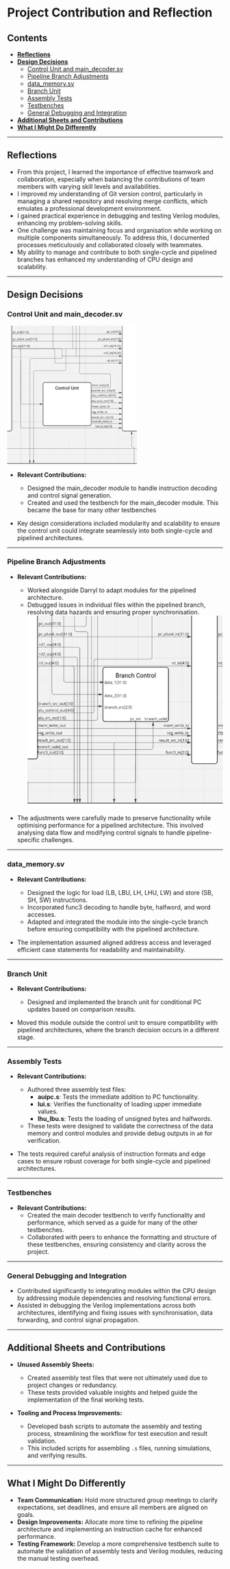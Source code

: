 # Project Contribution and Reflection

## Contents

- [**Reflections**](#reflections)
- [**Design Decisions**](#design-decisions)
  - [Control Unit and main_decoder.sv](#control-unit-and-main_decodersv)
  - [Pipeline Branch Adjustments](#pipeline-branch-adjustments)
  - [data_memory.sv](#data_memorysv)
  - [Branch Unit](#branch-unit)
  - [Assembly Tests](#assembly-tests)
  - [Testbenches](#testbenches)
  - [General Debugging and Integration](#general-debugging-and-integration)
- [**Additional Sheets and Contributions**](#additional-sheets-and-contributions)
- [**What I Might Do Differently**](#what-i-might-do-differently)

---

## Reflections

- From this project, I learned the importance of effective teamwork and collaboration, especially when balancing the contributions of team members with varying skill levels and availabilities.
- I improved my understanding of Git version control, particularly in managing a shared repository and resolving merge conflicts, which emulates a professional development environment.
- I gained practical experience in debugging and testing Verilog modules, enhancing my problem-solving skills.
- One challenge was maintaining focus and organisation while working on multiple components simultaneously. To address this, I documented processes meticulously and collaborated closely with teammates.
- My ability to manage and contribute to both single-cycle and pipelined branches has enhanced my understanding of CPU design and scalability.

---

## Design Decisions

### Control Unit and main_decoder.sv
![Picture of Control Unit in Pipelined CPU](pipe_cu.png)

- **Relevant Contributions:**
  - Designed the main_decoder module to handle instruction decoding and control signal generation.
  - Created and used the testbench for the main_decoder module. This became the base for many other testbenches


- Key design considerations included modularity and scalability to ensure the control unit could integrate seamlessly into both single-cycle and pipelined architectures.


---

### Pipeline Branch Adjustments

- **Relevant Contributions:**
  - Worked alongside Darryl to adapt modules for the pipelined architecture.
  - Debugged issues in individual files within the pipelined branch, resolving data hazards and ensuring proper synchronisation.
  ![Branch unit in pipelined CPU](branch_unit.png)

- The adjustments were carefully made to preserve functionality while optimising performance for a pipelined architecture. This involved analysing data flow and modifying control signals to handle pipeline-specific challenges.

---

### data_memory.sv

- **Relevant Contributions:**
  - Designed the logic for load (LB, LBU, LH, LHU, LW) and store (SB, SH, SW) instructions.
  - Incorporated func3 decoding to handle byte, halfword, and word accesses.
  - Adapted and integrated the module into the single-cycle branch before ensuring compatibility with the pipelined architecture.

- The implementation assumed aligned address access and leveraged efficient case statements for readability and maintainability.

---

### Branch Unit

- **Relevant Contributions:**
  - Designed and implemented the branch unit for conditional PC updates based on comparison results.

- Moved this module outside the control unit to ensure compatibility with pipelined architectures, where the branch decision occurs in a different stage.

---

### Assembly Tests

- **Relevant Contributions:**
  - Authored three assembly test files:
    - **auipc.s**: Tests the immediate addition to PC functionality.
    - **lui.s**: Verifies the functionality of loading upper immediate values.
    - **lhu_lbu.s**: Tests the loading of unsigned bytes and halfwords.
  - These tests were designed to validate the correctness of the data memory and control modules and provide debug outputs in `a0` for verification.

- The tests required careful analysis of instruction formats and edge cases to ensure robust coverage for both single-cycle and pipelined architectures.

---

### Testbenches

- **Relevant Contributions:**
  - Created the main decoder testbench to verify functionality and performance, which served as a guide for many of the other testbenches.
  - Collaborated with peers to enhance the formatting and structure of these testbenches, ensuring consistency and clarity across the project.

---

### General Debugging and Integration

- Contributed significantly to integrating modules within the CPU design by addressing module dependencies and resolving functional errors.
- Assisted in debugging the Verilog implementations across both architectures, identifying and fixing issues with synchronisation, data forwarding, and control signal propagation.

---

## Additional Sheets and Contributions

- **Unused Assembly Sheets:**
  - Created assembly test files that were not ultimately used due to project changes or redundancy.
  - These tests provided valuable insights and helped guide the implementation of the final working tests.

- **Tooling and Process Improvements:**
  - Developed bash scripts to automate the assembly and testing process, streamlining the workflow for test execution and result validation.
  - This included scripts for assembling `.s` files, running simulations, and verifying results.

---

## What I Might Do Differently

- **Team Communication:** Hold more structured group meetings to clarify expectations, set deadlines, and ensure all members are aligned on goals.
- **Design Improvements:** Allocate more time to refining the pipeline architecture and implementing an instruction cache for enhanced performance.
- **Testing Framework:** Develop a more comprehensive testbench suite to automate the validation of assembly tests and Verilog modules, reducing the manual testing overhead.
